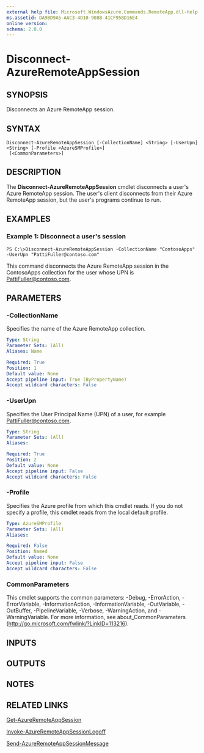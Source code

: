 ```yaml
---
external help file: Microsoft.WindowsAzure.Commands.RemoteApp.dll-Help.xml
ms.assetid: DA9BD9A5-AAC3-4D10-908B-41CF95BD16E4
online version: 
schema: 2.0.0
---
```


# Disconnect-AzureRemoteAppSession

## SYNOPSIS
Disconnects an Azure RemoteApp session.

## SYNTAX

```
Disconnect-AzureRemoteAppSession [-CollectionName] <String> [-UserUpn] <String> [-Profile <AzureSMProfile>]
 [<CommonParameters>]
```

## DESCRIPTION
The **Disconnect-AzureRemoteAppSession** cmdlet disconnects a user's Azure RemoteApp session.
The user's client disconnects from their Azure RemoteApp session, but the user's programs continue to run.

## EXAMPLES

### Example 1: Disconnect a user's session
```
PS C:\>Disconnect-AzureRemoteAppSession -CollectionName "ContosoApps" -UserUpn "PattiFuller@contoso.com"
```

This command disconnects the Azure RemoteApp session in the ContosoApps collection for the user whose UPN is PattiFuller@contoso.com.

## PARAMETERS

### -CollectionName
Specifies the name of the Azure RemoteApp collection.

```yaml
Type: String
Parameter Sets: (All)
Aliases: Name

Required: True
Position: 1
Default value: None
Accept pipeline input: True (ByPropertyName)
Accept wildcard characters: False
```

### -UserUpn
Specifies the User Principal Name (UPN) of a user, for example PattiFuller@contoso.com.

```yaml
Type: String
Parameter Sets: (All)
Aliases: 

Required: True
Position: 2
Default value: None
Accept pipeline input: False
Accept wildcard characters: False
```

### -Profile
Specifies the Azure profile from which this cmdlet reads.
If you do not specify a profile, this cmdlet reads from the local default profile.

```yaml
Type: AzureSMProfile
Parameter Sets: (All)
Aliases: 

Required: False
Position: Named
Default value: None
Accept pipeline input: False
Accept wildcard characters: False
```

### CommonParameters
This cmdlet supports the common parameters: -Debug, -ErrorAction, -ErrorVariable, -InformationAction, -InformationVariable, -OutVariable, -OutBuffer, -PipelineVariable, -Verbose, -WarningAction, and -WarningVariable. For more information, see about_CommonParameters (http://go.microsoft.com/fwlink/?LinkID=113216).

## INPUTS

## OUTPUTS

## NOTES

## RELATED LINKS

[Get-AzureRemoteAppSession](./Get-AzureRemoteAppSession.md)

[Invoke-AzureRemoteAppSessionLogoff](./Invoke-AzureRemoteAppSessionLogoff.md)

[Send-AzureRemoteAppSessionMessage](./Send-AzureRemoteAppSessionMessage.md)


